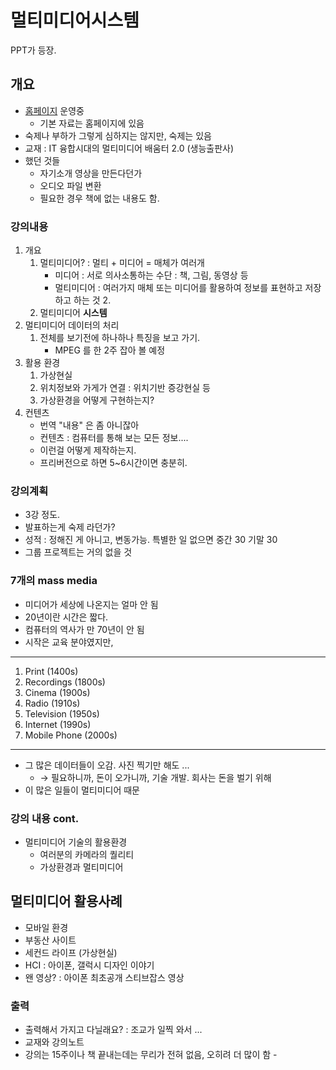 멀티미디어시스템
================

PPT가 등장.

개요
----

-	[홈페이지](http://computer.skuniv.ac.kr) 운영중
	-	기본 자료는 홈페이지에 있음
-	숙제나 부하가 그렇게 심하지는 않지만, 숙제는 있음
-	교재 : IT 융합시대의 멀티미디어 배움터 2.0 (생능출판사)
-	했던 것들
	-	자기소개 영상을 만든다던가
	-	오디오 파일 변환
	-	필요한 경우 책에 없는 내용도 함.

### 강의내용

1.	개요
	1.	멀티미디어? : 멀티 + 미디어 = 매체가 여러개
		-	미디어 : 서로 의사소통하는 수단 : 책, 그림, 동영상 등
		-	멀티미디어 : 여러가지 매체 또는 미디어를 활용하여 정보를 표현하고 저장하고 하는 것 2.
	2.	멀티미디어 **시스템**
2.	멀티미디어 데이터의 처리
	1.	전체를 보기전에 하나하나 특징을 보고 가기.
		-	MPEG 를 한 2주 잡아 볼 예정
3.	활용 환경
	1.	가상현실
	2.	위치정보와 가게가 연결 : 위치기반 증강현실 등
	3.	가상환경을 어떻게 구현하는지?
4.	컨텐츠
	-	번역 "내용" 은 좀 아니잖아
	-	컨텐츠 : 컴퓨터를 통해 보는 모든 정보....
	-	이런걸 어떻게 제작하는지.
	-	프리버전으로 하면 5~6시간이면 충분히.

### 강의계획

-	3강 정도.
-	발표하는게 숙제 라던가?
-	성적 : 정해진 게 아니고, 변동가능. 특별한 일 없으면 중간 30 기말 30
-	그룹 프로젝트는 거의 없을 것

### 7개의 mass media

-	미디어가 세상에 나온지는 얼마 안 됨
-	20년이란 시간은 짧다.
-	컴퓨터의 역사가 만 70년이 안 됨
-	시작은 교육 분야였지만,

---

1.	Print (1400s)
2.	Recordings (1800s)
3.	Cinema (1900s)
4.	Radio (1910s)
5.	Television (1950s)
6.	Internet (1990s)
7.	Mobile Phone (2000s)

---

-	그 많은 데이터들이 오감. 사진 찍기만 해도 ...
	-	→ 필요하니까, 돈이 오가니까, 기술 개발. 회사는 돈을 벌기 위해
-	이 많은 일들이 멀티미디어 때문

### 강의 내용 cont.

-	멀티미디어 기술의 활용환경
	-	여러분의 카메라의 퀄리티
	-	가상환경과 멀티미디어

멀티미디어 활용사례
-------------------

-	모바일 환경
-	부동산 사이트
-	세컨드 라이프 (가상현실)
-	HCI : 아이폰, 갤럭시 디자인 이야기
-	왠 영상? : 아이폰 최초공개 스티브잡스 영상

### 출력

-	출력해서 가지고 다닐래요? : 조교가 일찍 와서 ...
-	교재와 강의노트
-	강의는 15주이나 책 끝내는데는 무리가 전혀 없음, 오히려 더 많이 함 -
